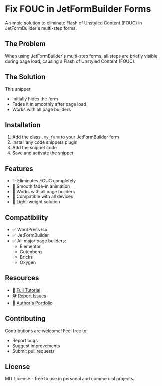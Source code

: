 # Fix FOUC in JetFormBuilder Forms

A simple solution to eliminate Flash of Unstyled Content (FOUC) in JetFormBuilder's multi-step forms.

## The Problem
When using JetFormBuilder's multi-step forms, all steps are briefly visible during page load, causing a Flash of Unstyled Content (FOUC).

## The Solution
This snippet:
- Initially hides the form
- Fades it in smoothly after page load
- Works with all page builders

## Installation

1. Add the class `.my_form` to your JetFormBuilder form
2. Install any code snippets plugin
3. Add the snippet code
4. Save and activate the snippet

## Features
- ✨ Eliminates FOUC completely
- 🎨 Smooth fade-in animation
- 🔧 Works with all page builders
- 📱 Compatible with all devices
- 🚀 Light-weight solution

## Compatibility
- ✅ WordPress 6.x
- ✅ JetFormBuilder
- ✅ All major page builders:
  - Elementor
  - Gutenberg
  - Bricks
  - Oxygen

## Resources
- 📝 [Full Tutorial](https://www.wordpresstoday.agency/2023/12/11/how-to-fix-fouc-flash-of-unstyled-content-in-jetformbuilders-forms/)
- 🛠️ [Report Issues](https://github.com/stefanradu9/wordpress-resources/issues)
- 💼 [Author's Portfolio](https://github.com/stefanradu9)

## Contributing
Contributions are welcome! Feel free to:
- Report bugs
- Suggest improvements
- Submit pull requests

## License
MIT License - free to use in personal and commercial projects.

